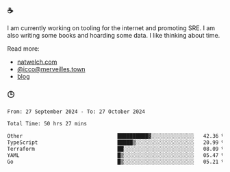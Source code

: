 ### ☕

I am currently working on tooling for the internet and promoting SRE. I am also writing some books and hoarding some data. I like thinking about time. 

Read more:

 - [natwelch.com](https://natwelch.com)
 - [@icco@merveilles.town](https://merveilles.town/@icco)
 - [blog](https://writing.natwelch.com)

### 🕒

<!--START_SECTION:waka-->

```txt
From: 27 September 2024 - To: 27 October 2024

Total Time: 50 hrs 27 mins

Other                               ██████████▓░░░░░░░░░░░░░░   42.36 %
TypeScript                          █████▒░░░░░░░░░░░░░░░░░░░   20.99 %
Terraform                           ██░░░░░░░░░░░░░░░░░░░░░░░   08.09 %
YAML                                █▒░░░░░░░░░░░░░░░░░░░░░░░   05.47 %
Go                                  █▒░░░░░░░░░░░░░░░░░░░░░░░   05.21 %
```

<!--END_SECTION:waka-->
